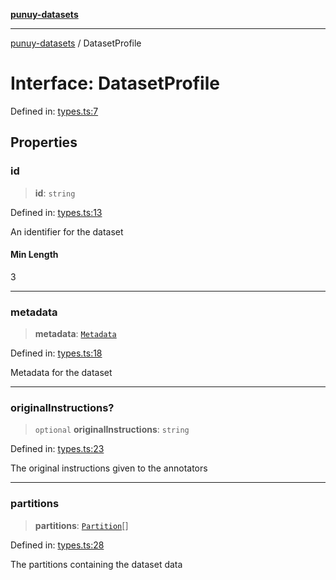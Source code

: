 [**punuy-datasets**](../README.md)

***

[punuy-datasets](../README.md) / DatasetProfile

# Interface: DatasetProfile

Defined in: [types.ts:7](https://github.com/andrefs/punuy-datasets/blob/131f93cc8acc767f352ee1220b4641fc6bc41a63/src/lib/types.ts#L7)

## Properties

### id

> **id**: `string`

Defined in: [types.ts:13](https://github.com/andrefs/punuy-datasets/blob/131f93cc8acc767f352ee1220b4641fc6bc41a63/src/lib/types.ts#L13)

An identifier for the dataset

#### Min Length

3

***

### metadata

> **metadata**: [`Metadata`](Metadata.md)

Defined in: [types.ts:18](https://github.com/andrefs/punuy-datasets/blob/131f93cc8acc767f352ee1220b4641fc6bc41a63/src/lib/types.ts#L18)

Metadata for the dataset

***

### originalInstructions?

> `optional` **originalInstructions**: `string`

Defined in: [types.ts:23](https://github.com/andrefs/punuy-datasets/blob/131f93cc8acc767f352ee1220b4641fc6bc41a63/src/lib/types.ts#L23)

The original instructions given to the annotators

***

### partitions

> **partitions**: [`Partition`](Partition.md)[]

Defined in: [types.ts:28](https://github.com/andrefs/punuy-datasets/blob/131f93cc8acc767f352ee1220b4641fc6bc41a63/src/lib/types.ts#L28)

The partitions containing the dataset data
